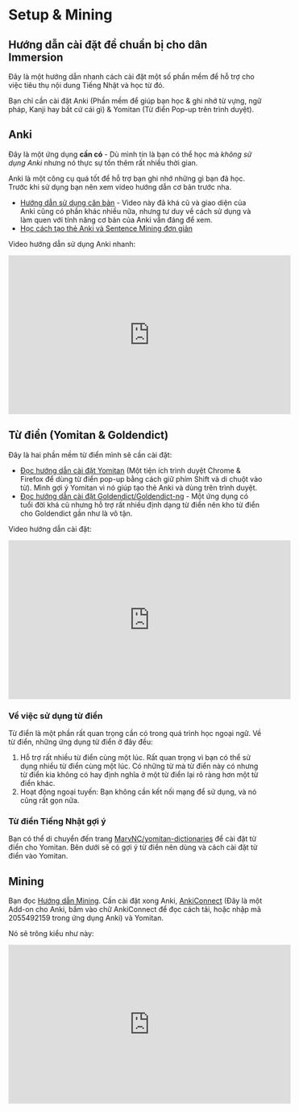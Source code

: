 # Setup & Mining

## Hướng dẫn cài đặt để chuẩn bị cho dân Immersion

Đây là một hướng dẫn nhanh cách cài đặt một số phần mềm để hỗ trợ cho việc tiêu thụ nội dung Tiếng Nhật và học từ đó.

Bạn chỉ cần cài đặt Anki (Phần mềm để giúp bạn học & ghi nhớ từ vựng, ngữ pháp, Kanji hay bất cứ cái gì) & Yomitan (Từ điển Pop-up trên trình duyệt).

## Anki

Đây là một ứng dụng **cần có** - Dù mình tin là bạn có thể học mà *không sử dụng Anki* nhưng nó thực sự tốn thêm rất nhiều thời gian.

Anki là một công cụ quá tốt để hỗ trợ bạn ghi nhớ những gì bạn đã học. Trước khi sử dụng bạn nên xem video hướng dẫn cơ bản trước nha.

- [Hướng dẫn sử dụng căn bản](https://www.youtube.com/watch?v=M9-qwsHyBrc) - Video này đã khá cũ và giao diện của Anki cũng có phần khác nhiều nữa, nhưng tư duy về cách sử dụng và làm quen với tính năng cơ bản của Anki vẫn đáng để xem.
- [Học cách tạo thẻ Anki và Sentence Mining đơn giản](https://www.youtube.com/watch?v=PLnJ1l6f7mQ)

Video hướng dẫn sử dụng Anki nhanh:

<iframe width="560" height="315" src="https://www.youtube.com/embed/Om_1NECh8sQ?si=VGWKf9oenuIuZZIx" title="YouTube video player" frameborder="0" allow="accelerometer; autoplay; clipboard-write; encrypted-media; gyroscope; picture-in-picture; web-share" referrerpolicy="strict-origin-when-cross-origin" allowfullscreen></iframe>

## Từ điển (Yomitan & Goldendict)

Đây là hai phần mềm từ điển mình sẽ cần cài đặt:

- [Đọc hướng dẫn cài đặt Yomitan](https://daihocmo.github.io/ngoai-ngu/yomitan/) (Một tiện ích trình duyệt Chrome & Firefox để dùng từ điển pop-up bằng cách giữ phím Shift và di chuột vào từ). Mình gợi ý Yomitan vì nó giúp tạo thẻ Anki và dùng trên trình duyệt.
- [Đọc hướng dẫn cài đặt Goldendict/Goldendict-ng](https://daihocmo.github.io/ngoai-ngu/goldendict/) - Một ứng dụng có tuổi đời khá cũ nhưng hỗ trợ rất nhiều định dạng từ điển nên kho từ điển cho Goldendict gần như là vô tận.

Video hướng dẫn cài đặt:

<iframe width="560" height="315" src="https://www.youtube.com/embed/MjLw8jZ7aRE?si=tarwEdOaWI9p6Jqb" title="YouTube video player" frameborder="0" allow="accelerometer; autoplay; clipboard-write; encrypted-media; gyroscope; picture-in-picture; web-share" referrerpolicy="strict-origin-when-cross-origin" allowfullscreen></iframe>

### Về việc sử dụng từ điển

Từ điển là một phần rất quan trọng cần có trong quá trình học ngoại ngữ. Về từ điển, những ứng dụng từ điển ở đây đều:

1. Hỗ trợ rất nhiều từ điển cùng một lúc. Rất quan trọng vì bạn có thể sử dụng nhiều từ điển cùng một lúc. Có những từ mà từ điển này có nhưng từ điển kia không có hay định nghĩa ở một từ điển lại rõ ràng hơn một từ điển khác.
2. Hoạt động ngoại tuyến: Bạn không cần kết nối mạng để sử dụng, và nó cũng rất gọn nữa.

### Từ điển Tiếng Nhật gợi ý

Bạn có thể di chuyển đến trang [MarvNC/yomitan-dictionaries](https://github.com/MarvNC/yomitan-dictionaries?tab=readme-ov-file#english-english) để cài đặt từ điển cho Yomitan. Bên dưới sẽ có gợi ý từ điển nên dùng và cách cài đặt từ điển vào Yomitan.


## Mining

Bạn đọc [Hướng dẫn Mining](https://daihocmo.github.io/ngoai-ngu/mining/). Cần cài đặt xong Anki, [AnkiConnect](https://ankiweb.net/shared/info/2055492159) (Đây là một Add-on cho Anki, bấm vào chữ AnkiConnect để đọc cách tải, hoặc nhập mã 2055492159 trong ứng dụng Anki) và Yomitan.

Nó sẽ trông kiểu như này:

<iframe width="560" height="315" src="https://www.youtube.com/embed/N2BHiq1cIfM?si=e8JAqjNSoxAdxgRv" title="YouTube video player" frameborder="0" allow="accelerometer; autoplay; clipboard-write; encrypted-media; gyroscope; picture-in-picture; web-share" referrerpolicy="strict-origin-when-cross-origin" allowfullscreen></iframe>
